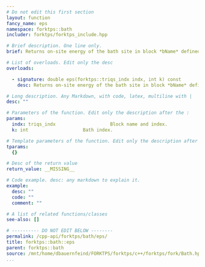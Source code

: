 ```yaml
---
# Do not edit this first section
layout: function
fancy_name: eps
namespace: forktps::bath
includer: forktps/forktps_include.hpp

# Brief description. One line only.
brief: Returns on-site energy of the bath site in block *bName* defined by *bIndx* and *k*.

# List of overloads. Edit only the desc
overloads:

  - signature: double eps(forktps::triqs_indx indx, int k) const
    desc: Returns on-site energy of the bath site in block *bName* defined by *bIndx* and *k*.

# Long description. Any Markdown, with code, latex, multiline with |
desc: ""

# Parameters of the function. Edit only the description after the :
params:
  indx: triqs_indx                    Block name and index.
  k: int                    Bath index.

# Template parameters of the function. Edit only the description after the :
tparams:
  {}

# Desc of the return value
return_value: __MISSING__

# Code example. desc: any markdown to explain it.
example:
  desc: ""
  code: ""
  comment: ""

# A list of related functions/classes
see-also: []

# ---------- DO NOT EDIT BELOW --------
permalink: /cpp-api/forktps/bath/eps/
title: forktps::bath::eps
parent: forktps::bath
source: /mnt/home/dbauernfeind/FORKTPS/forktps/c++/forktps/fork/Bath.hpp
...
```


